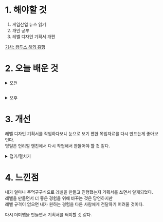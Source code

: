 
# 1. 해야할 것

1. 게임산업 뉴스 읽기 
2. 개인 공부  
3. 레벨 디자인 기획서 개편

[기사: 컴투스 해외 흥행](https://www.gameinsight.co.kr/news/articleView.html?idxno=32032)



# 2. 오늘 배운 것

<details>
<summary>오전</summary>

## 질식의 공동 레벨 디자인 기획서 개편

![image](https://github.com/JM94Ent/TIL-WIL/assets/143363550/94a72e67-62ec-49f6-a0cc-944bf06421f5)

개선사항
```
1. 몬스터 배치
2. 레벨 내 기믹 설명 추가
```
</details>

##

<details>
<summary>오후</summary>

## 질식의 공동 레벨 디자인 기획서 개편

![image](https://github.com/JM94Ent/TIL-WIL/assets/143363550/73602f66-fd1b-487b-9671-7d0bb2af686d)

</details>




# 3. 개선
레벨 디자인 기획서를 작업하다보니 눈으로 보기 편한 목업자료를 다시 만드는게 좋아보인다.\
명일은 언리얼 엔진에서 다시 작업해서 만들어야 할 것 같다.

<details>
<summary>접기/펼치기</summary>

## 주먹구구식으로 만든 레벨

![image](https://github.com/JM94Ent/TIL-WIL/assets/143363550/6b53ab96-824e-434c-abe7-c03ed85a8c20)

</details>



# 4. 느낀점
내가 얼마나 주먹구구식으로 레벨을 만들고 진행했는지 기획서를 쓰면서 알게되었다.\
레벨을 만들면서 더 좋은 경험을 위해 바꾸는 것은 당연하지만\
레벨 규격이 없으면 내가 원하는 경험을 다른 사람에게 전달하기 어려울 것이다.

다시 더미맵을 만들면서 기획서를 써야할 것 같다.

